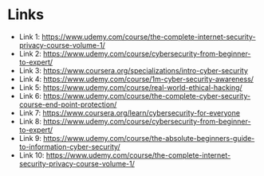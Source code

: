 # Links
* Link 1: https://www.udemy.com/course/the-complete-internet-security-privacy-course-volume-1/
* Link 2: https://www.udemy.com/course/cybersecurity-from-beginner-to-expert/
* Link 3: https://www.coursera.org/specializations/intro-cyber-security
* Link 4: https://www.udemy.com/course/1m-cyber-security-awareness/
* Link 5: https://www.udemy.com/course/real-world-ethical-hacking/
* Link 6: https://www.udemy.com/course/the-complete-cyber-security-course-end-point-protection/
* Link 7: https://www.coursera.org/learn/cybersecurity-for-everyone
* Link 8: https://www.udemy.com/course/cybersecurity-from-beginner-to-expert/
* Link 9: https://www.udemy.com/course/the-absolute-beginners-guide-to-information-cyber-security/
* Link 10: https://www.udemy.com/course/the-complete-internet-security-privacy-course-volume-1/

